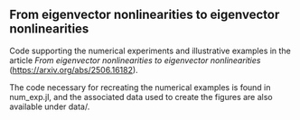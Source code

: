 ## From eigenvector nonlinearities to eigenvector nonlinearities

Code supporting the numerical experiments and illustrative examples in the article *From eigenvector nonlinearities to eigenvector nonlinearities* (https://arxiv.org/abs/2506.16182). 

The code necessary for recreating the numerical examples is found in num_exp.jl, and the associated data used to create the figures are also available under data/.
